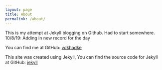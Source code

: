 ```yaml
---
layout: page
title: About
permalink: /about/
---
```


This is my attempt at Jekyll blogging on Github. Had to start somewhere.
10/8/19: Adding in new record for the day

You can find me at GitHub:
[vdkhadke](https://github.com/vdkhadke)

This site was created using Jekyll, You can find the source code for Jekyll at GitHub:
[jekyll](https://github.com/jekyll/jekyll)
